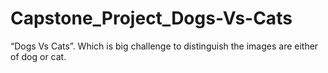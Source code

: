 # Capstone_Project_Dogs-Vs-Cats
“Dogs Vs Cats”. Which is big challenge to distinguish the images are either of dog or cat.
